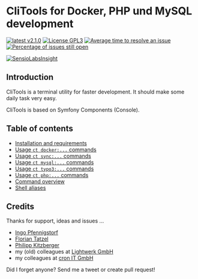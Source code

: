 # CliTools for Docker, PHP und MySQL development

[![latest v2.1.0](https://img.shields.io/badge/latest-v2.1.0-green.svg?style=flat)](https://github.com/mblaschke/clitools/releases/tag/2.1.0)
[![License GPL3](https://img.shields.io/badge/license-GPL3-blue.svg?style=flat)](/LICENSE)
[![Average time to resolve an issue](http://isitmaintained.com/badge/resolution/mblaschke/clitools.svg)](http://isitmaintained.com/project/mblaschke/clitools "Average time to resolve an issue")
[![Percentage of issues still open](http://isitmaintained.com/badge/open/mblaschke/clitools.svg)](http://isitmaintained.com/project/mblaschke/clitools "Percentage of issues still open")

[![SensioLabsInsight](https://insight.sensiolabs.com/projects/9f12f125-3623-4b9d-b01b-07090f91e416/big.png)](https://insight.sensiolabs.com/projects/9f12f125-3623-4b9d-b01b-07090f91e416)


## Introduction

CliTools is a terminal utility for faster development. It should make some daily task very easy.

CliTools is based on Symfony Components (Console).

## Table of contents

- [Installation and requirements](/Documentation/INSTALL.md)
- [Usage `ct docker:...` commands](/Documentation/USAGE-DOCKER.md)
- [Usage `ct sync:...` commands](/Documentation/USAGE-SYNC.md)
- [Usage `ct mysql:...` commands](/Documentation/USAGE-MYSQL.md)
- [Usage `ct typo3:...` commands](/Documentation/USAGE-TYPO3.md)
- [Usage `ct php:...` commands](/Documentation/USAGE-PHP.md)
- [Command overview](/Documentation/COMMANDS.md)
- [Shell aliases](/Documentation/ALIASES.md)

## Credits

Thanks for support, ideas and issues ...
- [Ingo Pfennigstorf](https://twitter.com/krautsock)
- [Florian Tatzel](https://twitter.com/PanadeEdu)
- [Philipp Kitzberger](https://github.com/Kitzberger)
- my (old) colleagues at [Lightwerk GmbH](http://www.lightwerk.de/)
- my colleagues at [cron IT GmbH](http://www.cron.eu/)

Did I forget anyone? Send me a tweet or create pull request!
